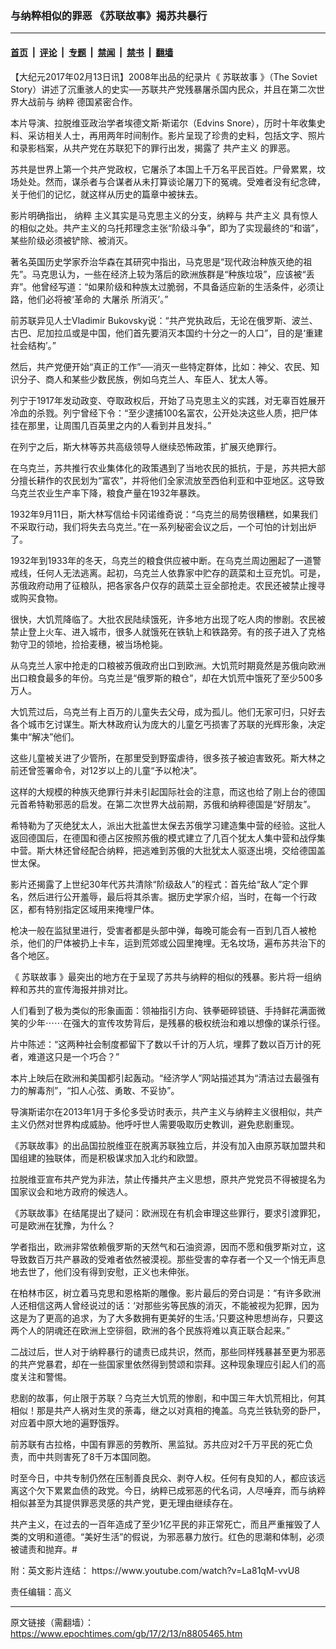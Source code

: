 ### 与纳粹相似的罪恶 《苏联故事》揭苏共暴行

---

#### [首页](../../../..?n8805465) &nbsp;|&nbsp; [评论](../../../../../epoch-comment?n8805465) &nbsp;|&nbsp; [专题](../../../../../epoch-special?n8805465) &nbsp;|&nbsp; [禁闻](../../../../../epoch-news?n8805465) &nbsp;|&nbsp; [禁书](../../../../../books?n8805465) &nbsp;|&nbsp; [翻墙](https://github.com/gfw-breaker/nogfw/blob/master/README.md?n8805465)


<div class="post_content" id="artbody" itemprop="articleBody">
 <!-- article content begin -->
 <p>
  【大纪元2017年02月13日讯】2008年出品的纪录片《
  <ok href="https://www.epochtimes.com/gb/tag/%E8%8B%8F%E8%81%94%E6%95%85%E4%BA%8B.html">
   苏联故事
  </ok>
  》（The Soviet Story）讲述了沉重骇人的史实──苏联共产党残暴屠杀国内民众，并且在第二次世界大战前与
  <ok href="https://www.epochtimes.com/gb/tag/%E7%BA%B3%E7%B2%B9.html">
   纳粹
  </ok>
  德国紧密合作。
 </p>
 <p>
  本片导演、拉脱维亚政治学者埃德文斯‧斯诺尔（Edvins Snore），历时十年收集史料、采访相关人士，再用两年时间制作。影片呈现了珍贵的史料，包括文字、照片和录影档案，从共产党在苏联犯下的罪行出发，揭露了
  <ok href="https://www.epochtimes.com/gb/tag/%E5%85%B1%E4%BA%A7%E4%B8%BB%E4%B9%89.html">
   共产主义
  </ok>
  的罪恶。
 </p>
 <p>
  苏共是世界上第一个共产党政权，它屠杀了本国上千万名平民百姓。尸骨累累，坟场处处。然而，谋杀者与合谋者从未打算谈论屠刀下的冤魂。受难者没有纪念碑，关于他们的记忆，就这样从历史的篇章中被抹去。
 </p>
 <p>
  影片明确指出，
  <ok href="https://www.epochtimes.com/gb/tag/%E7%BA%B3%E7%B2%B9.html">
   纳粹
  </ok>
  主义其实是马克思主义的分支，纳粹与
  <ok href="https://www.epochtimes.com/gb/tag/%E5%85%B1%E4%BA%A7%E4%B8%BB%E4%B9%89.html">
   共产主义
  </ok>
  具有惊人的相似之处。共产主义的乌托邦理念主张“阶级斗争”，即为了实现最终的“和谐”，某些阶级必须被铲除、被消灭。
 </p>
 <p>
  <center>
  </center>
  著名英国历史学家乔治华森在其研究中指出，马克思是“现代政治种族灭绝的祖先”。马克思认为，一些在经济上较为落后的欧洲族群是“种族垃圾”，应该被“丢弃”。他曾经写道：“如果阶级和种族太过脆弱，不具备适应新的生活条件，必须让路，他们必将被‘革命的
  <ok href="https://www.epochtimes.com/gb/tag/%E5%A4%A7%E5%B1%A0%E6%9D%80.html">
   大屠杀
  </ok>
  所消灭’。”
 </p>
 <p>
  前苏联异见人士Vladimir Bukovsky说：“共产党执政后，无论在俄罗斯、波兰、古巴、尼加拉瓜或是中国，他们首先要消灭本国约十分之一的人口”，目的是‘重建社会结构’。”
 </p>
 <p>
  然后，共产党便开始“真正的工作”──消灭一些特定群体，比如：神父、农民、知识分子、商人和某些少数民族，例如乌克兰人、车臣人、犹太人等。
 </p>
 <p>
  列宁于1917年发动政变、夺取政权后，开始了马克思主义的实践，对无辜百姓展开冷血的杀戮。列宁曾经下令：“至少逮捕100名富农，公开处决这些人质，把尸体挂在那里，让周围几百英里之内的人看到并且发抖。”
 </p>
 <p>
  在列宁之后，斯大林等苏共高级领导人继续恐怖政策，扩展灭绝罪行。
 </p>
 <p>
  在乌克兰，苏共推行农业集体化的政策遇到了当地农民的抵抗，于是，苏共把大部分擅长耕作的农民划为“富农”，并将他们全家流放至西伯利亚和中亚地区。这导致乌克兰农业生产率下降，粮食产量在1932年暴跌。
 </p>
 <p>
  1932年9月11日，斯大林写信给卡冈诺维奇说：“乌克兰的局势很糟糕，如果我们不采取行动，我们将失去乌克兰。”在一系列秘密会议之后，一个可怕的计划出炉了。
 </p>
 <p>
  1932年到1933年的冬天，乌克兰的粮食供应被中断。在乌克兰周边圈起了一道警戒线，任何人无法逃离。起初，乌克兰人依靠家中贮存的蔬菜和土豆充饥。可是，苏俄政府动用了征粮队，把各家各户仅存的蔬菜土豆全部抢走。农民还被禁止搜寻或购买食物。
 </p>
 <p>
  很快，大饥荒降临了。大批农民陆续饿死，许多地方出现了吃人肉的惨剧。农民被禁止登上火车、进入城市，很多人就饿死在铁轨上和铁路旁。有的孩子进入了克格勃守卫的领地，捡拾麦穗，被当场枪毙。
 </p>
 <p>
  从乌克兰人家中抢走的口粮被苏俄政府出口到欧洲。大饥荒时期竟然是苏俄向欧洲出口粮食最多的年份。乌克兰是“俄罗斯的粮仓”，却在大饥荒中饿死了至少500多万人。
 </p>
 <p>
  大饥荒过后，乌克兰有上百万的儿童失去父母，成为孤儿。他们无家可归，只好去各个城市乞讨谋生。斯大林政府认为庞大的儿童乞丐损害了苏联的光辉形象，决定集中“解决”他们。
 </p>
 <p>
  这些儿童被关进了少管所，在那里受到野蛮虐待，很多孩子被迫害致死。斯大林之前还曾签署命令，对12岁以上的儿童“予以枪决”。
 </p>
 <p>
  这样的大规模的种族灭绝罪行并未引起国际社会的注意，而这也给了刚上台的德国元首希特勒邪恶的启发。在第二次世界大战前期，苏俄和纳粹德国是“好朋友”。
 </p>
 <p>
  希特勒为了灭绝犹太人，派出大批盖世太保去苏俄学习建造集中营的经验。这批人返回德国后，在德国和德占区按照苏俄的模式建立了几百个犹太人集中营和战俘集中营。斯大林还曾经配合纳粹，把逃难到苏俄的大批犹太人驱逐出境，交给德国盖世太保。
 </p>
 <p>
  影片还揭露了上世纪30年代苏共清除“阶级敌人”的程式：首先给“敌人”定个罪名，然后进行公开羞辱，最后将其杀害。据历史学家介绍，当时，在每一个行政区，都有特别指定区域用来掩埋尸体。
 </p>
 <p>
  枪决一般在监狱里进行，受害者都是头部中弹，每晚可能会有一百到几百人被枪杀，他们的尸体被扔上卡车，运到荒郊或公园里掩埋。无名坟场，遍布苏共治下的各个地区。
 </p>
 <p>
  《
  <ok href="https://www.epochtimes.com/gb/tag/%E8%8B%8F%E8%81%94%E6%95%85%E4%BA%8B.html">
   苏联故事
  </ok>
  》最突出的地方在于呈现了苏共与纳粹的相似的残暴。影片将一组纳粹和苏共的宣传海报并排对比。
 </p>
 <p>
  人们看到了极为类似的形象画面：领袖指引方向、铁拳砸碎锁链、手持鲜花满面微笑的少年⋯⋯在强大的宣传攻势背后，是残暴的极权统治和难以想像的谋杀行径。
 </p>
 <p>
  片中陈述：“这两种社会制度都留下了数以千计的万人坑，埋葬了数以百万计的死者，难道这只是一个巧合？”
 </p>
 <p>
  本片上映后在欧洲和美国都引起轰动。“经济学人”网站描述其为“清洁过去最强有力的解毒剂”，“扣人心弦、勇敢、不妥协”。
 </p>
 <p>
  导演斯诺尔在2013年1月于多伦多受访时表示，共产主义与纳粹主义很相似，共产主义仍然对世界构成威胁。他呼吁世人需要吸取历史教训，避免悲剧重现。
 </p>
 <p>
  《苏联故事》的出品国拉脱维亚在脱离苏联独立后，并没有加入由原苏联加盟共和国组建的独联体，而是积极谋求加入北约和欧盟。
 </p>
 <p>
  拉脱维亚宣布共产党为非法，禁止传播共产主义思想，原共产党党员不得被提名为国家议会和地方政府的候选人。
 </p>
 <p>
  《苏联故事》在结尾提出了疑问：欧洲现在有机会审理这些罪行，要求引渡罪犯，可是欧洲在犹豫，为什么？
 </p>
 <p>
  学者指出，欧洲非常依赖俄罗斯的天然气和石油资源，因而不愿和俄罗斯对立，这导致数百万共产暴政的受难者依然被漠视。那些受害的幸存者一个又一个悄无声息地去世了，他们没有得到安慰，正义也未伸张。
 </p>
 <p>
  在柏林市区，树立着马克思和恩格斯的雕像。影片最后的旁白词是：“有许多欧洲人还相信这两人曾经说过的话：‘对那些劣等民族的消灭，不能被视为犯罪，因为这是为了更高的追求，为了大多数拥有更美好的生活。’只要这种思想尚存，只要这两个人的阴魂还在欧洲上空徘徊，欧洲的各个民族将难以真正联合起来。”
 </p>
 <p>
  二战过后，世人对于纳粹暴行的谴责已成共识，然而，那些同样残暴甚至更为邪恶的共产党暴君，却在一些国家里依然得到赞颂和崇拜。这种现象理应引起人们的高度关注和警惕。
 </p>
 <p>
  悲剧的故事，何止限于苏联？乌克兰大饥荒的惨剧，和中国三年大饥荒相比，何其相似！那是共产人祸对生灵的荼毒，继之以对真相的掩盖。乌克兰铁轨旁的卧尸，对应着中原大地的遍野饿殍。
 </p>
 <p>
  前苏联有古拉格，中国有罪恶的劳教所、黑监狱。苏共应对2千万平民的死亡负责，而中共则害死了8千万本国同胞。
 </p>
 <p>
  时至今日，中共专制仍然在压制善良民众、剥夺人权。任何有良知的人，都应该远离这个欠下累累血债的政党。今日，纳粹已成邪恶的代名词，人尽唾弃，而与纳粹相似甚至为其提供罪恶灵感的共产党，更无理由继续存在。
 </p>
 <p>
  共产主义，在过去的一百年造成了至少1亿平民的非正常死亡，而且严重摧毁了人类的文明和道德。“美好生活”的假说，为邪恶暴力放行。红色的思潮和体制，必须被谴责和抛弃。#
 </p>
 <p>
  附：英文影片连结： https://www.youtube.com/watch?v=La81qM-vvU8
 </p>
 <p>
  责任编辑：高义
 </p>
 <!-- article content end -->
 <div id="below_article_ad">
 </div>
</div>


---

原文链接（需翻墙）：https://www.epochtimes.com/gb/17/2/13/n8805465.htm